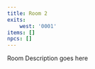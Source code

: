 ```yaml
---
title: Room 2
exits: 
    west: '0001'
items: []
npcs: []
---
```


Room Description goes here